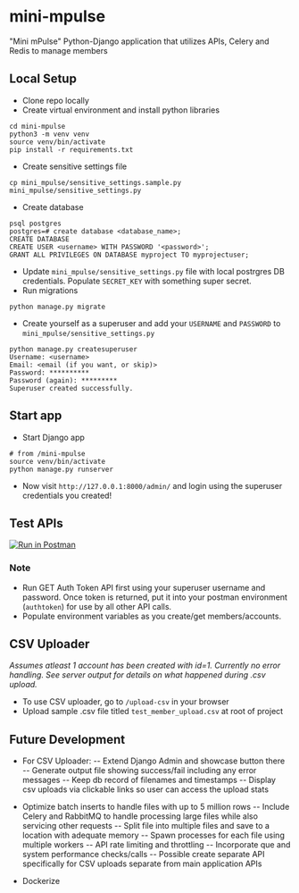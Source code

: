 # mini-mpulse
"Mini mPulse" Python-Django application that utilizes APIs, Celery and Redis to manage members 

## Local Setup
 - Clone repo locally
 - Create virtual environment and install python libraries
```
cd mini-mpulse
python3 -m venv venv
source venv/bin/activate
pip install -r requirements.txt
```
- Create sensitive settings file
```
cp mini_mpulse/sensitive_settings.sample.py mini_mpulse/sensitive_settings.py
```
- Create database 
```
psql postgres
postgres=# create database <database_name>;
CREATE DATABASE
CREATE USER <username> WITH PASSWORD '<password>';
GRANT ALL PRIVILEGES ON DATABASE myproject TO myprojectuser;
```
- Update `mini_mpulse/sensitive_settings.py` file with local postrgres DB credentials. Populate `SECRET_KEY` with something super secret.
- Run migrations
```
python manage.py migrate
```
- Create yourself as a superuser and add your `USERNAME` and `PASSWORD` to `mini_mpulse/sensitive_settings.py`
```
python manage.py createsuperuser
Username: <username>
Email: <email (if you want, or skip)>
Password: **********
Password (again): *********
Superuser created successfully.
```
## Start app
- Start Django app
```
# from /mini-mpulse
source venv/bin/activate
python manage.py runserver
```
- Now visit `http://127.0.0.1:8000/admin/` and login using the superuser credentials you created! 

## Test APIs
[![Run in Postman](https://run.pstmn.io/button.svg)](https://app.getpostman.com/run-collection/eac83d52514bd1b5655b#?env%5B00%20-%20Mini-Mpulse-User%5D=W3sia2V5IjoidXNlcm5hbWUiLCJ2YWx1ZSI6IiIsImVuYWJsZWQiOnRydWV9LHsia2V5IjoicGFzc3dvcmQiLCJ2YWx1ZSI6IiIsImVuYWJsZWQiOnRydWV9LHsia2V5IjoiYXV0aHRva2VuIiwidmFsdWUiOiIiLCJlbmFibGVkIjp0cnVlfSx7ImtleSI6ImlkIiwidmFsdWUiOiIiLCJlbmFibGVkIjp0cnVlfSx7ImtleSI6ImFjY291bnRfaWQiLCJ2YWx1ZSI6IiIsImVuYWJsZWQiOnRydWV9LHsia2V5IjoibWVtYmVyX2lkIiwidmFsdWUiOiIiLCJlbmFibGVkIjp0cnVlfSx7ImtleSI6InBob25lX251bWJlciIsInZhbHVlIjoiIiwiZW5hYmxlZCI6dHJ1ZX0seyJrZXkiOiJjbGllbnRfbWVtYmVyX2lkIiwidmFsdWUiOiIiLCJlbmFibGVkIjp0cnVlfV0=)
### Note 
- Run GET Auth Token API first using your superuser username and password. Once token is returned, put it into your postman environment (`authtoken`) for use by all other API calls.
- Populate environment variables as you create/get members/accounts.

## CSV Uploader
_Assumes atleast 1 account has been created with id=1. Currently no error handling. See server output for details on what happened during .csv upload._
- To use CSV uploader, go to `/upload-csv` in your browser
- Upload sample .csv file titled `test_member_upload.csv` at root of project

## Future Development
- For CSV Uploader: 
-- Extend Django Admin and showcase button there
-- Generate output file showing success/fail including any error messages
-- Keep db record of filenames and timestamps
-- Display csv uploads via clickable links so user can access the upload stats

- Optimize batch inserts to handle files with up to 5 million rows
-- Include Celery and RabbitMQ to handle processing large files while also servicing other requests
-- Split file into multiple files and save to a location with adequate memory
-- Spawn processes for each file using multiple workers
-- API rate limiting and throttling
-- Incorporate que and system performance checks/calls
-- Possible create separate API specifically for CSV uploads separate from main application APIs

- Dockerize

